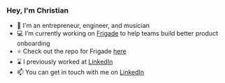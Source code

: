 ### Hey, I'm Christian

- 👋 I'm an entrepreneur, engineer, and musician
- 💻 I’m currently working on [Frigade](https://frigade.com) to help teams build better product onboarding
- ⭐ Check out the repo for Frigade [here](https://github.com/FrigadeHQ)
- ⌛ I previously worked at [LinkedIn](https://linkedin.com)
- 📫 You can get in touch with me on [LinkedIn](https://linkedin.com/in/cmathies)
